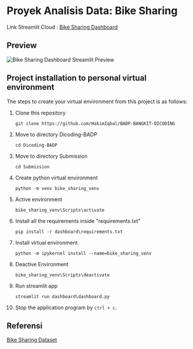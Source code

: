 # Proyek Analisis Data: Bike Sharing 
Link Streamlit Cloud : [Bike Sharing Dashboard](https://HakimIqbal-bike-sharing.streamlit.app/)

## Preview
![Bike Sharing Dashboard Streamlit Preview](https://raw.githubusercontent.com/HakimIqbal/BADP-BANGKIT-DICODING/master/Submission/preview.png)


## Project installation to personal virtual environment
The steps to create your virtual environment from this project is as follows:

1. Clone this repository
   ```
   git clone https://github.com/HakimIqbal/BADP-BANGKIT-DICODING
   ```

2. Move to directory Dicoding-BADP
   ```
   cd Dicoding-BADP
   ```

3. Move to directory Submission
   ```
   cd Submission
   ```

4. Create python virtual environment
   ```
   python -m venv bike_sharing_venv
   ```

5. Active environment
   ```
   bike_sharing_venv\Scripts\activate
   ```

6. Install all the requirements inside "requirements.txt"
   ```
   pip install -r dashboard\requirements.txt
   ```

7. Install virtual environment
   ```
   python -m ipykernel install --name=bike_sharing_venv
   ```

8. Deactive Environment
   ```
   bike_sharing_venv\Scripts\deactivate
   ```

9. Run streamlit app
   ```
   streamlit run dashboard\dashboard.py
   ```

10. Stop the application program by `ctrl + c`.

## Referensi
[Bike Sharing Dataset](https://drive.google.com/file/d/1Ro6csrOACtOsHPFKg9XlaZIlnNciHULW/view?usp=sharing)
